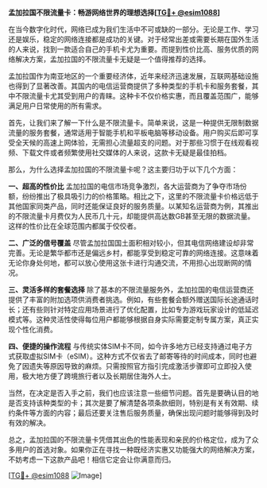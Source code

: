 **孟加拉国不限流量卡：畅游网络世界的理想选择[[TG💪+ @esim1088](https://t.me/s/esim1088)]**

在当今数字化时代，网络已成为我们生活中不可或缺的一部分。无论是工作、学习还是娱乐，稳定的网络连接都是成功的关键。对于经常出差或需要长期在国外生活的人来说，找到一款适合自己的手机卡尤为重要。而提到性价比高、服务优质的网络解决方案，孟加拉国的不限流量卡无疑是一个值得推荐的选择。

孟加拉国作为南亚地区的一个重要经济体，近年来经济迅速发展，互联网基础设施也得到了显著改善。其国内的电信运营商提供了多种类型的手机卡和服务套餐，其中不限流量卡尤其受到用户的青睐。这种卡不仅价格实惠，而且覆盖范围广，能够满足用户日常使用的所有需求。

首先，让我们来了解一下什么是不限流量卡。简单来说，这是一种提供无限制数据流量的服务套餐，通常适用于智能手机和平板电脑等移动设备。用户购买后即可享受全天候的高速上网体验，无需担心流量超支的问题。对于那些习惯于在线观看视频、下载文件或者频繁使用社交媒体的人来说，这款卡无疑是最佳拍档。

那么，为什么选择孟加拉国的不限流量卡呢？这主要归功于以下几个方面：

**一、超高的性价比**
孟加拉国的电信市场竞争激烈，各大运营商为了争夺市场份额，纷纷推出了极具吸引力的价格策略。相比之下，这里的不限流量卡价格远低于其他国家同类产品，同时还能保证良好的服务质量。以某知名运营商为例，其推出的不限流量卡月费仅为人民币几十元，却能提供高达数GB甚至无限的数据流量。这样的性价比在全球范围内都属于佼佼者。

**二、广泛的信号覆盖**
尽管孟加拉国国土面积相对较小，但其电信网络建设却非常完善。无论是繁华都市还是偏远乡村，都能享受到稳定可靠的网络连接。这意味着无论你身处何地，都可以放心使用这张卡进行沟通交流，不用担心出现断网的情况。

**三、灵活多样的套餐选择**
除了基本的不限流量服务外，孟加拉国的电信运营商还提供了丰富的附加选项供消费者挑选。例如，有些套餐会额外赠送国际长途通话时长；还有些则针对特定应用场景进行了优化配置，比如专为游戏玩家设计的低延迟模式等。这种灵活性使得每位用户都能够根据自身实际需要定制专属方案，真正实现个性化消费。

**四、便捷的操作流程**
与传统实体SIM卡不同，如今许多地方已经支持通过电子方式获取虚拟SIM卡（eSIM）。这种方式不仅省去了邮寄等待的时间成本，同时也避免了因遗失等原因导致的麻烦。只需按照官方指引完成激活步骤即可立即投入使用，极大地方便了跨境旅行者以及长期居住海外人士。

当然，在决定是否入手之前，我们也应该注意一些细节问题。首先是要确认目的地是否支持该种类型的卡；其次是要了解清楚各项条款细则，特别是有关有效期、续约条件等方面的内容；最后还要关注售后服务质量，确保出现问题时能够得到及时有效的解决。

总之，孟加拉国的不限流量卡凭借其出色的性能表现和亲民的价格定位，成为了众多用户的首选对象。如果你正在寻找一种既经济实惠又功能强大的网络解决方案，不妨考虑一下这款产品吧！相信它定会让你满意而归。

[[TG💪+ @esim1088](https://t.me/s/esim1088) ![Image](https://i.postimg.cc/4NQfJmqS/Snipaste-2025-05-13-00-14-12.png)]